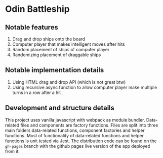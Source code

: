# Odin Battleship

## Notable features

1. Drag and drop ships onto the board
2. Computer player that makes intelligent moves after hits
3. Random placement of ships of computer player
4. Randomizing placement of draggable ships

## Notable implementation details

1. Using HTML drag and drop API (which is not great btw)
2. Using recursive async function to allow computer player make multiple turns in a row after a hit

## Development and structure details

This project uses vanilla javascript with webpack as module bundler. Data-related files and components are factory functions. Files are split into three main folders data-related functions, component factories and helper functions. Most of functionality of data-related functions and helper functions is unit tested via Jest. The distribution code can be found on the `gh-pages` branch with the github pages live version of the app deployed from it.
